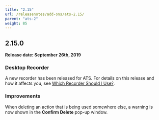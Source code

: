 ```yaml
---
title: "2.15"
url: /releasenotes/add-ons/ats-2.15/
parent: "ats-2"
weight: 85
---
```


## 2.15.0

**Release date: September 26th, 2019**

### Desktop Recorder

A new recorder has been released for  ATS. For details on this release and how it affects you, see [Which Recorder Should I Use?](/addons/ats-addon/rg-two-desktoprecorder/).

### Improvements

When deleting an action that is being used somewhere else, a warning is now shown in the **Confirm Delete** pop-up window.
